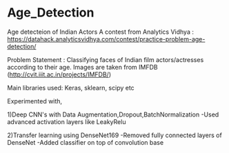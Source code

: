 # Age_Detection
Age detecteion of Indian Actors 
A contest from Analytics Vidhya : https://datahack.analyticsvidhya.com/contest/practice-problem-age-detection/

Problem Statement : Classifying faces of Indian film actors/actresses according to their age. Images are taken from IMFDB (http://cvit.iiit.ac.in/projects/IMFDB/)

Main libraries used: Keras, sklearn, scipy etc

Experimented with,

1)Deep CNN's with Data Augmentation,Dropout,BatchNormalization
  -Used advanced activation layers like LeakyRelu

2)Transfer learning using DenseNet169
  -Removed fully connected layers of DenseNet
  -Added classifier on top of convolution base
